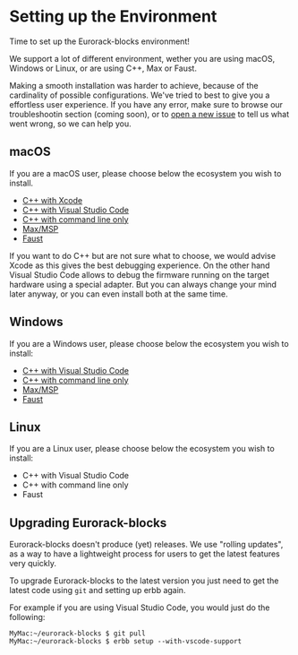 # Setting up the Environment


Time to set up the Eurorack-blocks environment!

We support a lot of different environment, wether you are using macOS, Windows or Linux,
or are using C++, Max or Faust.

Making a smooth installation was harder to achieve, because of the cardinality of possible
configurations. We've tried to best to give you a effortless user experience.
If you have any error, make sure to browse our troubleshootin section (coming soon),
or to [open a new issue](https://github.com/ohmtech-rdi/eurorack-blocks/issues/new) to
tell us what went wrong, so we can help you.


## macOS

If you are a macOS user, please choose below the ecosystem you wish to install.

- [C++ with Xcode](./macos-cpp-xcode.md)
- [C++ with Visual Studio Code](./macos-cpp-vscode.md)
- [C++ with command line only](./macos-cpp-cli.md)
- [Max/MSP](./macos-max.md)
- [Faust](./macos-faust.md)

If you want to do C++ but are not sure what to choose, we would advise Xcode as this
gives the best debugging experience.
On the other hand Visual Studio Code allows to debug the firmware running on the target
hardware using a special adapter.
But you can always change your mind later anyway, or you can even install both at
the same time.


## Windows

If you are a Windows user, please choose below the ecosystem you wish to install:

- [C++ with Visual Studio Code](./windows-cpp-vscode.md)
- [C++ with command line only](./windows-cpp-cli.md)
- [Max/MSP](./windows-max.md)
- [Faust](./windows-faust.md)


## Linux

If you are a Linux user, please choose below the ecosystem you wish to install:

- C++ with Visual Studio Code
- C++ with command line only
- Faust


## Upgrading Eurorack-blocks

Eurorack-blocks doesn't produce (yet) releases. We use "rolling updates", as a way to have
a lightweight process for users to get the latest features very quickly.

To upgrade Eurorack-blocks to the latest version you just need to get the latest code using
`git` and setting up erbb again.

For example if you are using Visual Studio Code, you would just do the following:

```{code-block} shell-session
MyMac:~/eurorack-blocks $ git pull
MyMac:~/eurorack-blocks $ erbb setup --with-vscode-support
```
